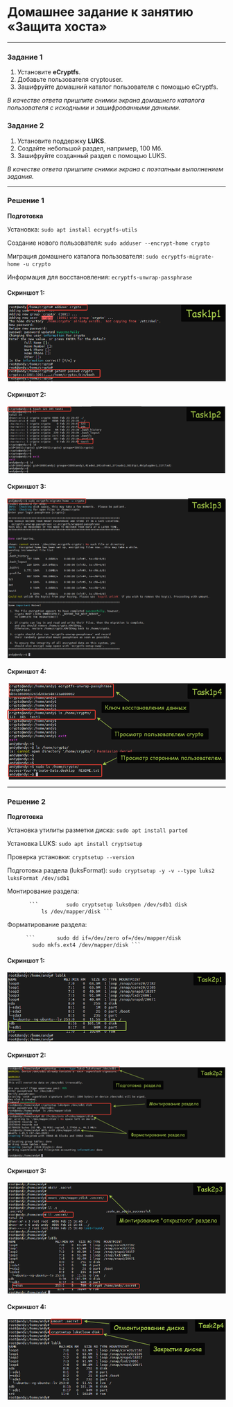 # Домашнее задание к занятию  «Защита хоста»

------

### Задание 1

1. Установите **eCryptfs**.
2. Добавьте пользователя cryptouser.
3. Зашифруйте домашний каталог пользователя с помощью eCryptfs.


*В качестве ответа  пришлите снимки экрана домашнего каталога пользователя с исходными и зашифрованными данными.*  

### Задание 2

1. Установите поддержку **LUKS**.
2. Создайте небольшой раздел, например, 100 Мб.
3. Зашифруйте созданный раздел с помощью LUKS.

*В качестве ответа пришлите снимки экрана с поэтапным выполнением задания.*

----

### Решение 1

**Подготовка**

Установка: `sudo apt install ecryptfs-utils`

Создание нового пользователя: `sudo adduser --encrypt-home crypto`

Миграция домашнего каталога пользователя: `sudo ecryptfs-migrate-home -u crypto`

Информация для восстановления: `ecryptfs-unwrap-passphrase`

#### Скриншот 1:

![Commit Task1](https://github.com/AndrewZnamenskiy/HostSecurity/blob/main/img/task1p1.png)


#### Скриншот 2:

![Commit Task1](https://github.com/AndrewZnamenskiy/HostSecurity/blob/main/img/task1p2.png)


#### Скриншот 3:

![Commit Task1](https://github.com/AndrewZnamenskiy/HostSecurity/blob/main/img/task1p3.png)


#### Скриншот 4:

![Commit Task1](https://github.com/AndrewZnamenskiy/HostSecurity/blob/main/img/task1p4.png)


---


### Решение 2

**Подготовка**

Установка утилиты разметки диска:  `sudo apt install parted`

Установка LUKS:  `sudo apt install cryptsetup`

Проверка установки: `cryptsetup --version`

Подготовка раздела (luksFormat): `sudo cryptsetup -y -v --type luks2 luksFormat /dev/sdb1`

Монтирование раздела: 
		       
           ```	       sudo cryptsetup luksOpen /dev/sdb1 disk
		       ls /dev/mapper/disk ```

Форматирование раздела:
		
	      ```       sudo dd if=/dev/zero of=/dev/mapper/disk
			sudo mkfs.ext4 /dev/mapper/disk ```


#### Скриншот 1:

![Commit Task2](https://github.com/AndrewZnamenskiy/HostSecurity/blob/main/img/task2p1.png)


#### Скриншот 2:

![Commit Task2](https://github.com/AndrewZnamenskiy/HostSecurity/blob/main/img/task2p2.png)


#### Скриншот 3:

![Commit Task2](https://github.com/AndrewZnamenskiy/HostSecurity/blob/main/img/task2p3.png)


#### Скриншот 4:

![Commit Task2](https://github.com/AndrewZnamenskiy/HostSecurity/blob/main/img/task2p4.png)



